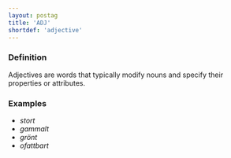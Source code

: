 ```yaml
---
layout: postag
title: 'ADJ'
shortdef: 'adjective'
---
```


### Definition

Adjectives are words that typically modify nouns and specify their
properties or attributes.

### Examples

- _stort_
- _gammalt_
- _grönt_
- _ofattbart_
